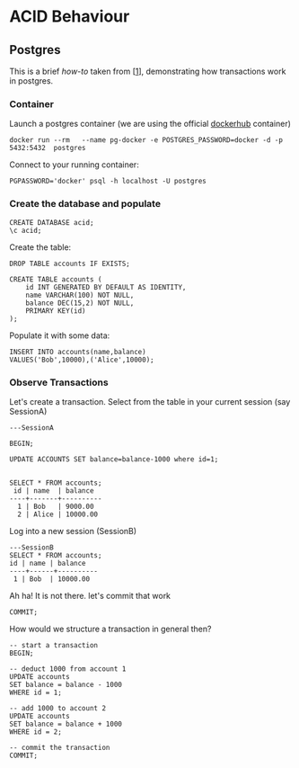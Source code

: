 
# ACID Behaviour

## Postgres


This is a brief _how-to_ taken from [[1]], demonstrating
how transactions work in postgres.


### Container


Launch a postgres container (we are using the official [dockerhub](https://hub.docker.com/_/postgres) container)
```
docker run --rm   --name pg-docker -e POSTGRES_PASSWORD=docker -d -p 5432:5432  postgres
```

Connect to your running container:
```
PGPASSWORD='docker' psql -h localhost -U postgres
```

### Create the database and populate

```
CREATE DATABASE acid;
\c acid;
```

Create the table:

```
DROP TABLE accounts IF EXISTS;

CREATE TABLE accounts (
    id INT GENERATED BY DEFAULT AS IDENTITY,
    name VARCHAR(100) NOT NULL,
    balance DEC(15,2) NOT NULL,
    PRIMARY KEY(id)
);
```

Populate it with some data:

```
INSERT INTO accounts(name,balance)
VALUES('Bob',10000),('Alice',10000);
```

### Observe Transactions

Let's create a transaction.
Select from the table in your current session (say SessionA)

```
---SessionA

BEGIN;

UPDATE ACCOUNTS SET balance=balance-1000 where id=1;


SELECT * FROM accounts;
 id | name  | balance  
----+-------+----------
  1 | Bob   | 9000.00
  2 | Alice | 10000.00
```


Log into a new session (SessionB)

```
---SessionB
SELECT * FROM accounts;
id | name | balance  
----+------+----------
 1 | Bob  | 10000.00
```

Ah ha! It is not there. let's commit that work

```
COMMIT;
```



How would we structure a transaction in general then?

```
-- start a transaction
BEGIN;

-- deduct 1000 from account 1
UPDATE accounts
SET balance = balance - 1000
WHERE id = 1;

-- add 1000 to account 2
UPDATE accounts
SET balance = balance + 1000
WHERE id = 2;

-- commit the transaction
COMMIT;
```


[1]: https://www.postgresqltutorial.com/postgresql-transaction/
